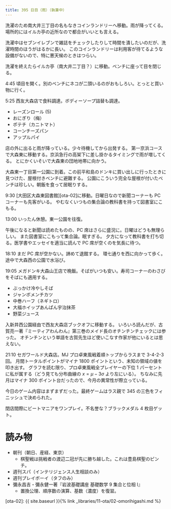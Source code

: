 ```yaml
---
title: 395 日目（雨）（執筆中）
---
```


洗濯のため南大井三丁目の名もなきコインランドリーへ移動。雨が降ってくる。
場所的にはイルカ亭の近所なので都合がいいとも言える。

洗濯中はセブンイレブンで雑誌をチェックしたりして時間を潰したいのだが、洗濯時間のほうがはるかに長い。
このコインランドリーは利用客が待てるような設備がないので、特に悪天候のときはつらい。

洗濯を終えたらイルカ亭（南大井二丁目？）に移動。ベンチに座って目を閉じる。

4:45 頃目を開く。別のベンチにネコが二頭いるのがおもしろい。とっとと買い物に行く。

5:25 西友大森店で食料調達。ボディーソープ詰替も調達。

* レーズンロール (5)
* おにぎり（梅）
* ポテチ（カニトマト）
* コーンチーズパン
* アップルパイ

店の外に出ると雨が降っている。少々待機してから出発する。
第一京浜コースで大森東に移動する。京浜急行の高架下に差し掛かるタイミングで雨が増してくる。
とにかくいそいで大森東の団地地帯に向かう。

大森東一丁目第一公園に到着。この前平和島のドンキに買い出しに行ったときに見つけた、屋根付きベンチに避難する。
公園にこういう完全な屋根が付いたベンチは珍しい。朝飯を食って居眠りする。

9:30 [大田区大森東図書館][ota-02]に移動。日曜日なので新聞コーナーも PC コーナーも先客がいる。
やむなくいつもの集合論の教科書を持って図書室にこもる。

13:00 いったん休憩。東一公園を往復。

午後になると新聞は読めたものの、PC 席はさらに盛況に。日曜はどうも無理らしい。
また図書室にこもって集合論。眠すぎる。
夕方になって教科書を打ち切る。医学書やエッセイを適当に読んで PC 席が空くのを気長に待つ。

18:10 まだ PC 席が空かない。諦めて退館する。
環七通りを西に向かって歩く。途中で大森西の公園で水浴び。

19:05 メガドンキ大森山王店で晩飯。そばがいつも安い。寿司コーナーのわさびをそばにも適用する。

* ぶっかけ冷やしそば
* ジャンボメンチカツ
* 中巻ハーフ（ネギトロ）
* 大福ホイップあんぱん宇治抹茶
* 野菜ジュース

入新井西公園経由で西友大森店ブックオフに移動する。
いろいろ読んだが、古賀亮一著『ミーティアわんわん』第三巻のメイド長のオチンチンチェックには参った。
オチンチンという単語を古賀先生ほど使いこなす作家が他にいるとは思えない。

21:10 セガワールド大森店。MJ プロ卓東風戦着順トップからラスまで 3-4-2-3 回。
月間トータルポイントがマイナ 1800 ポイントという、未知の領域の値を叩き出す。
グラフを読む限り、プロ卓東風戦全プレイヤーの下位 1 パーセントに私が属する（どう見ても分布曲線の $x = \mu - 3\sigma$ より左にいる）。
ちなみに先月はマイナ 300 ポイント台だったので、今月の異常性が際立っている。

今日のゲーム内容はまずまずだった。最終ゲームはラス親で 345 の三色をフィニッシュで決められた。

閉店間際にビートマニアをワンプレイ。不名誉な？ブラックメダル 4 枚目ゲット。

# 読み物

* 朝刊（朝日、産経、東京）
  * 棋聖戦は挑戦者の渡辺二冠が先に勝ち越した。これは豊島棋聖のピンチ。
* 週刊スパ（インテリジェンス人生相談のみ）
* 週刊プレイボーイ（タフのみ）
* 彌永昌吉・彌永健一著『岩波基礎講座 基礎数学 9 集合と位相 I』
  * 置換公理、順序数の演算、基数（濃度）を復習。

[ota-02]: {{ site.baseurl }}{% link _libraries/11-ota/02-omorihigashi.md %}
